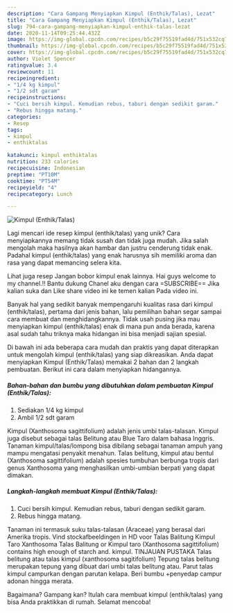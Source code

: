 ```yaml
---
description: "Cara Gampang Menyiapkan Kimpul (Enthik/Talas), Lezat"
title: "Cara Gampang Menyiapkan Kimpul (Enthik/Talas), Lezat"
slug: 794-cara-gampang-menyiapkan-kimpul-enthik-talas-lezat
date: 2020-11-14T09:25:44.432Z
image: https://img-global.cpcdn.com/recipes/b5c29f75519fad4d/751x532cq70/kimpul-enthiktalas-foto-resep-utama.jpg
thumbnail: https://img-global.cpcdn.com/recipes/b5c29f75519fad4d/751x532cq70/kimpul-enthiktalas-foto-resep-utama.jpg
cover: https://img-global.cpcdn.com/recipes/b5c29f75519fad4d/751x532cq70/kimpul-enthiktalas-foto-resep-utama.jpg
author: Violet Spencer
ratingvalue: 3.4
reviewcount: 11
recipeingredient:
- "1/4 kg kimpul"
- "1/2 sdt garam"
recipeinstructions:
- "Cuci bersih kimpul. Kemudian rebus, taburi dengan sedikit garam."
- "Rebus hingga matang."
categories:
- Resep
tags:
- kimpul
- enthiktalas

katakunci: kimpul enthiktalas 
nutrition: 233 calories
recipecuisine: Indonesian
preptime: "PT10M"
cooktime: "PT54M"
recipeyield: "4"
recipecategory: Lunch

---
```



![Kimpul (Enthik/Talas)](https://img-global.cpcdn.com/recipes/b5c29f75519fad4d/751x532cq70/kimpul-enthiktalas-foto-resep-utama.jpg)

Lagi mencari ide resep kimpul (enthik/talas) yang unik? Cara menyiapkannya memang tidak susah dan tidak juga mudah. Jika salah mengolah maka hasilnya akan hambar dan justru cenderung tidak enak. Padahal kimpul (enthik/talas) yang enak harusnya sih memiliki aroma dan rasa yang dapat memancing selera kita.

Lihat juga resep Jangan bobor kimpul enak lainnya. Hai guys welcome to my channel.!! Bantu dukung Chanel aku dengan cara =SUBSCRIBE== Jika kalian suka dan Like share video ini ke temen kalian Pada video ini.

Banyak hal yang sedikit banyak mempengaruhi kualitas rasa dari kimpul (enthik/talas), pertama dari jenis bahan, lalu pemilihan bahan segar sampai cara membuat dan menghidangkannya. Tidak usah pusing jika mau menyiapkan kimpul (enthik/talas) enak di mana pun anda berada, karena asal sudah tahu triknya maka hidangan ini bisa menjadi sajian spesial.


Di bawah ini ada beberapa cara mudah dan praktis yang dapat diterapkan untuk mengolah kimpul (enthik/talas) yang siap dikreasikan. Anda dapat menyiapkan Kimpul (Enthik/Talas) memakai 2 bahan dan 2 langkah pembuatan. Berikut ini cara dalam menyiapkan hidangannya.

<!--inarticleads1-->

##### Bahan-bahan dan bumbu yang dibutuhkan dalam pembuatan Kimpul (Enthik/Talas):

1. Sediakan 1/4 kg kimpul
1. Ambil 1/2 sdt garam


Kimpul (Xanthosoma sagittifolium) adalah jenis umbi talas-talasan. Kimpul juga disebut sebagai talas Belitung atau Blue Taro dalam bahasa Inggris. Tanaman kimpul/talas/lompong bisa dibilang sebagai tanaman ampuh yang mampu mengatasi penyakit menahun. Talas belitung, kimpul atau bentul (Xanthosoma sagittifolium) adalah spesies tumbuhan berbunga tropis dari genus Xanthosoma yang menghasilkan umbi-umbian berpati yang dapat dimakan. 

<!--inarticleads2-->

##### Langkah-langkah membuat Kimpul (Enthik/Talas):

1. Cuci bersih kimpul. Kemudian rebus, taburi dengan sedikit garam.
1. Rebus hingga matang.


Tanaman ini termasuk suku talas-talasan (Araceae) yang berasal dari Amerika tropis. Vind stockafbeeldingen in HD voor Talas Balitung Kimpul Taro Xanthosoma Talas Balitung or Kimpul taro (Xanthosoma sagittifolium) contains high enough of starch and. kimpul. TINJAUAN PUSTAKA Talas belitung atau talas kimpul (xanthosoma sagitifolium) Tepung talas belitung merupakan tepung yang dibuat dari umbi talas belitung atau. Parut talas kimpul campurkan dengan parutan kelapa. Beri bumbu +penyedap campur adonan hingga merata. 

Bagaimana? Gampang kan? Itulah cara membuat kimpul (enthik/talas) yang bisa Anda praktikkan di rumah. Selamat mencoba!
